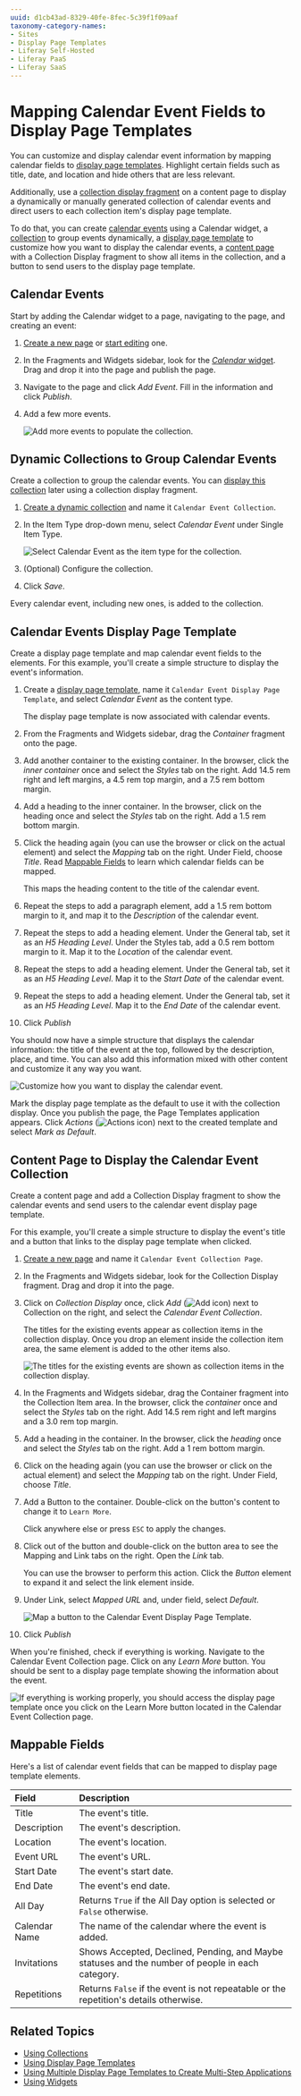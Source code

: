 ```yaml
---
uuid: d1cb43ad-8329-40fe-8fec-5c39f1f09aaf
taxonomy-category-names:
- Sites
- Display Page Templates
- Liferay Self-Hosted
- Liferay PaaS
- Liferay SaaS
---
```


# Mapping Calendar Event Fields to Display Page Templates

You can customize and display calendar event information by mapping calendar fields to [display page templates](../../site-building/displaying-content/using-display-page-templates.md). Highlight certain fields such as title, date, and location and hide others that are less relevant.

Additionally, use a [collection display fragment](../../site-building/displaying-content/collections-and-collection-pages/displaying-collections.md) on a content page to display a dynamically or manually generated collection of calendar events and direct users to each collection item's display page template.

To do that, you can create [calendar events](#calendar-events) using a Calendar widget, a [collection](#dynamic-collections-to-group-calendar-events) to group events dynamically, a [display page template](#calendar-events-display-page-template) to customize how you want to display the calendar events, a [content page](#content-page-to-display-the-calendar-event-collection) with a Collection Display fragment to show all items in the collection, and a button to send users to the display page template.

## Calendar Events

Start by adding the Calendar widget to a page, navigating to the page, and creating an event:

1. [Create a new page](../../site-building/creating-pages/adding-pages/adding-a-page-to-a-site.md) or [start editing](../../site-building/creating-pages/using-content-pages/adding-elements-to-content-pages.md) one.

1. In the Fragments and Widgets sidebar, look for the [*Calendar* widget](./using-the-calendar-widget.md). Drag and drop it into the page and publish the page.

1. Navigate to the page and click *Add Event*. Fill in the information and click *Publish*.

1. Add a few more events.

   ![Add more events to populate the collection.](./mapping-calendar-event-fields-to-display-page-templates/images/01.png)

## Dynamic Collections to Group Calendar Events

Create a collection to group the calendar events. You can [display this collection](#content-page-to-display-the-calendar-event-collection) later using a collection display fragment.

1. [Create a dynamic collection](../../site-building/displaying-content/collections-and-collection-pages/creating-collections.md#creating-a-dynamic-collection) and name it `Calendar Event Collection`.

1. In the Item Type drop-down menu, select *Calendar Event* under Single Item Type.

   ![Select Calendar Event as the item type for the collection.](./mapping-calendar-event-fields-to-display-page-templates/images/02.png)

1. (Optional) Configure the collection.

1. Click *Save*.

Every calendar event, including new ones, is added to the collection.

## Calendar Events Display Page Template

Create a display page template and map calendar event fields to the elements. For this example, you'll create a simple structure to display the event's information.

1. Create a [display page template](../../site-building/displaying-content/using-display-page-templates/creating-and-managing-display-page-templates.md), name it `Calendar Event Display Page Template`, and select *Calendar Event* as the content type.

   The display page template is now associated with calendar events.

1. From the Fragments and Widgets sidebar, drag the *Container* fragment onto the page.

1. Add another container to the existing container. In the browser, click the *inner container* once and select the *Styles* tab on the right. Add 14.5 rem right and left margins, a 4.5 rem top margin, and a 7.5 rem bottom margin.

1. Add a heading to the inner container. In the browser, click on the heading once and select the *Styles* tab on the right. Add a 1.5 rem bottom margin.

1. Click the heading again (you can use the browser or click on the actual element) and select the *Mapping* tab on the right. Under Field, choose *Title*. Read [Mappable Fields](#mappable-fields) to learn which calendar fields can be mapped.

   This maps the heading content to the title of the calendar event.

1. Repeat the steps to add a paragraph element, add a 1.5 rem bottom margin to it, and map it to the *Description* of the calendar event.

1. Repeat the steps to add a heading element. Under the General tab, set it as an *H5 Heading Level*. Under the Styles tab, add a 0.5 rem bottom margin to it. Map it to the *Location* of the calendar event.

1. Repeat the steps to add a heading element. Under the General tab, set it as an *H5 Heading Level*. Map it to the *Start Date* of the calendar event.

1. Repeat the steps to add a heading element. Under the General tab, set it as an *H5 Heading Level*. Map it to the *End Date* of the calendar event.

1. Click *Publish*

You should now have a simple structure that displays the calendar information: the title of the event at the top, followed by the description, place, and time. You can also add this information mixed with other content and customize it any way you want.

![Customize how you want to display the calendar event.](./mapping-calendar-event-fields-to-display-page-templates/images/03.png)

Mark the display page template as the default to use it with the collection display. Once you publish the page, the Page Templates application appears. Click *Actions* (![Actions icon](../../images/icon-actions.png)) next to the created template and select *Mark as Default*.

## Content Page to Display the Calendar Event Collection

Create a content page and add a Collection Display fragment to show the calendar events and send users to the calendar event display page template.

For this example, you'll create a simple structure to display the event's title and a button that links to the display page template when clicked.

1. [Create a new page](../../site-building/creating-pages/adding-pages/adding-a-page-to-a-site.md) and name it `Calendar Event Collection Page`.

1. In the Fragments and Widgets sidebar, look for the Collection Display fragment. Drag and drop it into the page.

1. Click on *Collection Display* once, click *Add* (![Add icon](../../images/icon-add-app.png)) next to Collection on the right, and select the *Calendar Event Collection*.

   The titles for the existing events appear as collection items in the collection display. Once you drop an element inside the collection item area, the same element is added to the other items also.

   ![The titles for the existing events are shown as collection items in the collection display.](./mapping-calendar-event-fields-to-display-page-templates/images/04.png)

1. In the Fragments and Widgets sidebar, drag the Container fragment into the Collection Item area. In the browser, click the *container* once and select the *Styles* tab on the right. Add 14.5 rem right and left margins and a 3.0 rem top margin.

1. Add a heading in the container. In the browser, click the *heading* once and select the *Styles* tab on the right. Add a 1 rem bottom margin.

1. Click on the heading again (you can use the browser or click on the actual element) and select the *Mapping* tab on the right. Under Field, choose *Title*.

1. Add a Button to the container. Double-click on the button's content to change it to `Learn More`.

   Click anywhere else or press `ESC` to apply the changes.

1. Click out of the button and double-click on the button area to see the Mapping and Link tabs on the right. Open the *Link* tab.

   You can use the browser to perform this action. Click the *Button* element to expand it and select the link element inside.

1. Under Link, select *Mapped URL* and, under field, select *Default*.

   <!-- there is a bug here. The DPT should be showing, but they are not. As soon as it's fixed, I have to change this to say select the "DPT's name". Eric -->

   ![Map a button to the Calendar Event Display Page Template.](./mapping-calendar-event-fields-to-display-page-templates/images/05.png)

1. Click *Publish*

When you're finished, check if everything is working. Navigate to the Calendar Event Collection page. Click on any *Learn More* button. You should be sent to a display page template showing the information about the event.

![If everything is working properly, you should access the display page template once you click on the Learn More button located in the Calendar Event Collection page.](./mapping-calendar-event-fields-to-display-page-templates/images/06.png)

## Mappable Fields

Here's a list of calendar event fields that can be mapped to display page template elements.

| Field         | Description                                                                                      |
|:--------------|:-------------------------------------------------------------------------------------------------|
| Title         | The event's title.                                                                               |
| Description   | The event's description.                                                                         |
| Location      | The event's location.                                                                            |
| Event URL     | The event's URL.                                                                                 |
| Start Date    | The event's start date.                                                                          |
| End Date      | The event's end date.                                                                            |
| All Day       | Returns `True` if the All Day option is selected or `False` otherwise.                           |
| Calendar Name | The name of the calendar where the event is added.                                               |
| Invitations   | Shows Accepted, Declined, Pending, and Maybe statuses and the number of people in each category. |
| Repetitions   | Returns `False` if the event is not repeatable or the repetition's details otherwise.            |

## Related Topics

- [Using Collections](../../site-building/displaying-content/collections-and-collection-pages.md)
- [Using Display Page Templates](../../site-building/displaying-content/using-display-page-templates.md)
- [Using Multiple Display Page Templates to Create Multi-Step Applications](../../site-building/displaying-content/using-display-page-templates/using-multiple-display-page-templates-to-create-multi-step-applications.md)
- [Using Widgets](../../site-building/creating-pages/page-fragments-and-widgets/using-widgets.md)
